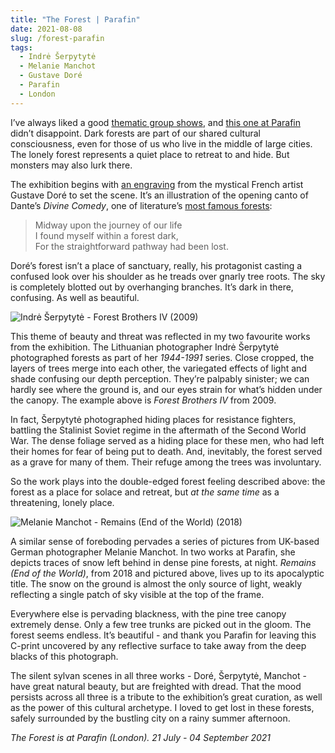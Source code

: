 ```yaml
---
title: "The Forest | Parafin"
date: 2021-08-08
slug: /forest-parafin
tags:
  - Indrė Šerpytytė
  - Melanie Manchot
  - Gustave Doré
  - Parafin
  - London
---
```


I’ve always liked a good [thematic group shows](https://artangled.com/empreinte-malingue), and [this one at Parafin](http://www.parafin.co.uk/exhibitions--2021--the-forest.html) didn’t disappoint. Dark forests are part of our shared cultural consciousness, even for those of us who live in the middle of large cities. The lonely forest represents a quiet place to retreat to and hide. But monsters may also lurk there.

The exhibition begins with [an engraving](https://commons.wikimedia.org/wiki/File:Gustave_Dor%C3%A9_-_Dante_Alighieri_-_Inferno_-_Plate_1_.jpg) from the mystical French artist Gustave Doré to set the scene. It’s an illustration of the opening canto of Dante’s *Divine Comedy*, one of literature’s [most famous forests](https://poets.org/poem/inferno-canto-i):

> Midway upon the journey of our life  
> I found myself within a forest dark,  
> For the straightforward pathway had been lost.  

Doré’s forest isn’t a place of sanctuary, really, his protagonist casting a confused look over his shoulder as he treads over gnarly tree roots. The sky is completely blotted out by overhanging branches. It’s dark in there, confusing. As well as beautiful.

![Indrė Šerpytytė - Forest Brothers IV (2009)](/parafin-forest-1.jpeg)

This theme of beauty and threat was reflected in my two favourite works from the exhibition. The Lithuanian photographer Indrė Šerpytytė photographed forests as part of her *1944-1991* series. Close cropped, the layers of trees merge into each other, the variegated effects of light and shade confusing our depth perception. They’re palpably sinister; we can hardly see where the ground is, and our eyes strain for what’s hidden under the canopy. The example above is *Forest Brothers IV* from 2009.

In fact, Šerpytytė photographed hiding places for resistance fighters, battling the Stalinist Soviet regime in the aftermath of the Second World War. The dense foliage served as a hiding place for these men, who had left their homes for fear of being put to death. And, inevitably, the forest served as a grave for many of them. Their refuge among the trees was involuntary.

So the work plays into the double-edged forest feeling described above: the forest as a place for solace and retreat, but *at the same time* as a threatening, lonely place.

![Melanie Manchot - Remains (End of the World) (2018)](/parafin-forest-2.jpeg)

A similar sense of foreboding pervades a series of pictures from UK-based German photographer Melanie Manchot. In two works at Parafin, she depicts traces of snow left behind in dense pine forests, at night. *Remains (End of the World)*, from 2018 and pictured above, lives up to its apocalyptic title. The snow on the ground is almost the only source of light, weakly reflecting a single patch of sky visible at the top of the frame.

Everywhere else is pervading blackness, with the pine tree canopy extremely dense. Only a few tree trunks are picked out in the gloom. The forest seems endless. It’s beautiful - and thank you Parafin for leaving this C-print uncovered by any reflective surface to take away from the deep blacks of this photograph.

The silent sylvan scenes in all three works - Doré, Šerpytytė, Manchot - have great natural beauty, but are freighted with dread. That the mood persists across all three is a tribute to the exhibition’s great curation, as well as the power of this cultural archetype. I loved to get lost in these forests, safely surrounded by the bustling city on a rainy summer afternoon.

*The Forest is at Parafin (London). 21 July - 04 September 2021*
